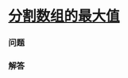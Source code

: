 # [分割数组的最大值](https://leetcode-cn.com/problems/split-array-largest-sum)

### 问题



### 解答

```

```

